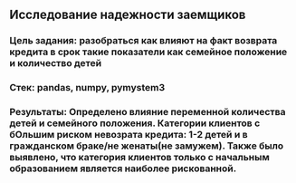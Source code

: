 ## Исследование надежности заемщиков 

### Цель задания: разобраться как влияют на факт возврата кредита в срок такие показатели как семейное положение и количество детей

### Стек:  pandas, numpy, pymystem3

### Результаты: Определено влияние переменной количества детей и семейного положения. Категории клиентов с бОльшим риском невозрата кредита: 1-2 детей и в гражданском браке/не женаты(не замужем). Также было выявлено, что категория клиентов только с начальным образованием является наиболее рискованной.
